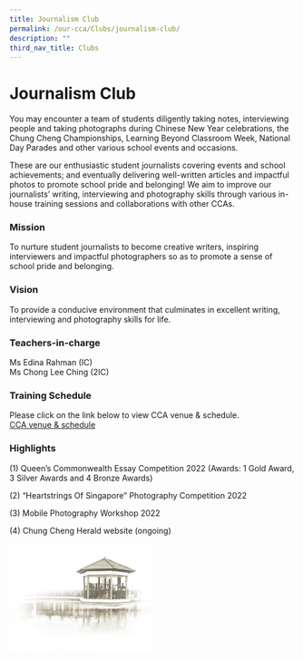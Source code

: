 ```yaml
---
title: Journalism Club
permalink: /our-cca/Clubs/journalism-club/
description: ""
third_nav_title: Clubs
---
```

# Journalism Club
You may encounter a team of students diligently taking notes, interviewing people and taking photographs during Chinese New Year celebrations, the Chung Cheng Championships, Learning Beyond Classroom Week, National Day Parades and other various school events and occasions. 

These are our enthusiastic student journalists covering events and school achievements; and eventually delivering well-written articles and impactful photos to promote school pride and belonging! We aim to improve our journalists’ writing, interviewing and photography skills through various in-house training sessions and collaborations with other CCAs.

### Mission
To nurture student journalists to become creative writers, inspiring interviewers and impactful photographers so as to promote a sense of school pride and belonging.

### Vision
To provide a conducive environment that culminates in excellent writing, interviewing and photography skills for life.


### Teachers-in-charge

Ms Edina Rahman (IC)   
Ms Chong Lee Ching (2IC)


### Training Schedule
Please click on the link below to view CCA venue & schedule.   
[CCA venue & schedule](/our-cca/cca/cca-venue-schedule/)

### Highlights
(1) Queen’s Commonwealth Essay Competition 2022 (Awards: 1 Gold Award, 3 Silver Awards and 4 Bronze Awards)

(2) “Heartstrings Of Singapore” Photography Competition 2022

(3) Mobile Photography Workshop 2022

(4) Chung Cheng Herald website (ongoing)

<img src="/images/pavilion.png" 
     style="width:50%">
